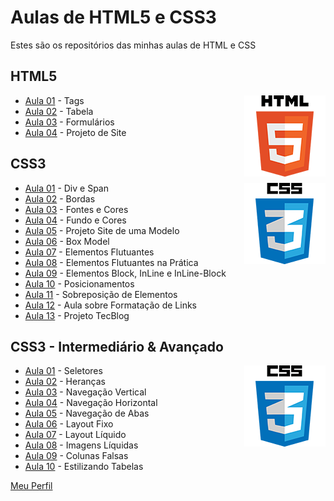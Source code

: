 # Aulas de HTML5 e CSS3
Estes são os repositórios das minhas aulas de HTML e CSS


## HTML5

<img align="right" src="img/html.png" width="130">

* [Aula 01](https://github.com/phStefen/aulas-html-css/tree/master/projetos/html/aula-01) - Tags
* [Aula 02](https://github.com/phStefen/aulas-html-css/tree/master/projetos/html/aula-02) - Tabela
* [Aula 03](https://github.com/phStefen/aulas-html-css/tree/master/projetos/html/aula-03) - Formulários
* [Aula 04](https://github.com/phStefen/aulas-html-css/tree/master/projetos/html/aula-04) - Projeto de Site


## CSS3

<img align="right" src="img/css.png" width="130">

* [Aula 01](https://github.com/phStefen/aulas-html-css/tree/master/projetos/css/aula-01) - Div e Span
* [Aula 02](https://github.com/phStefen/aulas-html-css/tree/master/projetos/css/aula-02) - Bordas
* [Aula 03](https://github.com/phStefen/aulas-html-css/tree/master/projetos/css/aula-03) - Fontes e Cores
* [Aula 04](https://github.com/phStefen/aulas-html-css/tree/master/projetos/css/aula-04) - Fundo e Cores
* [Aula 05](https://github.com/phStefen/aulas-html-css/tree/master/projetos/css/aula-05) - Projeto Site de uma Modelo
* [Aula 06](https://github.com/phStefen/aulas-html-css/tree/master/projetos/css/aula-06) - Box Model
* [Aula 07](https://github.com/phStefen/aulas-html-css/tree/master/projetos/css/aula-07) - Elementos Flutuantes
* [Aula 08](https://github.com/phStefen/aulas-html-css/tree/master/projetos/css/aula-08) - Elementos Flutuantes na Prática
* [Aula 09](https://github.com/phStefen/aulas-html-css/tree/master/projetos/css/aula-09) - Elementos Block, InLine e InLine-Block
* [Aula 10](https://github.com/phStefen/aulas-html-css/tree/master/projetos/css/aula-10) - Posicionamentos
* [Aula 11](https://github.com/phStefen/aulas-html-css/tree/master/projetos/css/aula-11) - Sobreposição de Elementos
* [Aula 12](https://github.com/phStefen/aulas-html-css/tree/master/projetos/css/aula-12) - Aula sobre Formatação de Links
* [Aula 13](https://github.com/phStefen/aulas-html-css/tree/master/projetos/css/aula-13) - Projeto TecBlog




## CSS3 - Intermediário & Avançado

<img align="right" src="img/css.png" width="130">

* [Aula 01](https://github.com/phStefen/aulas-html-css/tree/master/projetos/css-avancado/aula-01) - Seletores
* [Aula 02](https://github.com/phStefen/aulas-html-css/tree/master/projetos/css-avancado/aula-02) - Heranças
* [Aula 03](https://github.com/phStefen/aulas-html-css/tree/master/projetos/css-avancado/aula-03) - Navegação Vertical
* [Aula 04](https://github.com/phStefen/aulas-html-css/tree/master/projetos/css-avancado/aula-04) - Navegação Horizontal
* [Aula 05](https://github.com/phStefen/aulas-html-css/tree/master/projetos/css-avancado/aula-05) - Navegação de Abas
* [Aula 06](https://github.com/phStefen/aulas-html-css/tree/master/projetos/css-avancado/aula-06) - Layout Fixo
* [Aula 07](https://github.com/phStefen/aulas-html-css/tree/master/projetos/css-avancado/aula-07) - Layout Líquido
* [Aula 08](https://github.com/phStefen/aulas-html-css/tree/master/projetos/css-avancado/aula-08) - Imagens Líquidas
* [Aula 09](https://github.com/phStefen/aulas-html-css/tree/master/projetos/css-avancado/aula-09) - Colunas Falsas
* [Aula 10](https://github.com/phStefen/aulas-html-css/tree/master/projetos/css-avancado/aula-10) - Estilizando Tabelas

[Meu Perfil](http://phstefen.github.io/)
